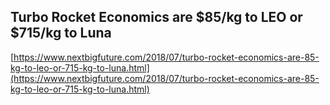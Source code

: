 ## Turbo Rocket Economics are $85/kg to LEO or $715/kg to Luna
  
  [https://www.nextbigfuture.com/2018/07/turbo-rocket-economics-are-85-kg-to-leo-or-715-kg-to-luna.html](https://www.nextbigfuture.com/2018/07/turbo-rocket-economics-are-85-kg-to-leo-or-715-kg-to-luna.html)